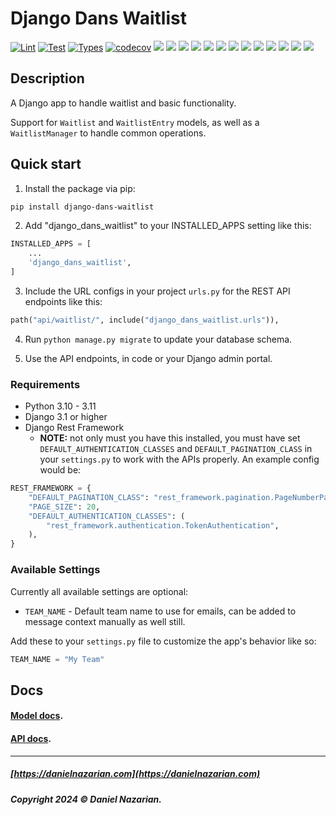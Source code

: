 # Django Dans Waitlist

[![Lint](https://github.com/dan1229/django_dans_waitlist/actions/workflows/python-lint.yml/badge.svg)](https://github.com/dan1229/django_dans_waitlist/actions/workflows/python-lint.yml)
[![Test](https://github.com/dan1229/django_dans_waitlist/actions/workflows/python-test.yml/badge.svg)](https://github.com/dan1229/django_dans_waitlist/actions/workflows/python-test.yml)
[![Types](https://github.com/dan1229/django_dans_waitlist/actions/workflows/python-types.yml/badge.svg)](https://github.com/dan1229/django_dans_waitlist/actions/workflows/python-types.yml)
[![codecov](https://codecov.io/gh/dan1229/django_dans_waitlist/branch/main/graph/badge.svg?token=TL09HDQWBJ)](https://codecov.io/gh/dan1229/django_dans_waitlist)
[![](https://img.shields.io/pypi/pyversions/django-dans-waitlist.svg?color=3776AB&logo=python&logoColor=white)](https://www.python.org/)
[![](https://img.shields.io/pypi/djversions/django-dans-waitlist?color=0C4B33&logo=django&logoColor=white&label=django)](https://www.djangoproject.com/)
[![](https://img.shields.io/pypi/v/django-dans-waitlist.svg?color=blue&logo=pypi&logoColor=white)](https://pypi.org/project/django-dans-waitlist/)
[![](https://static.pepy.tech/badge/django-dans-waitlist/month)](https://pepy.tech/project/django-dans-waitlist)
[![](https://img.shields.io/github/stars/dan1229/django-dans-waitlist?logo=github&style=flat)](https://github.com/dan1229/django-dans-waitlist/stargazers)
[![](https://img.shields.io/pypi/l/django-dans-waitlist.svg?color=blue)](https://github.com/dan1229/django-dans-waitlist/blob/main/LICENSE.txt)
[![](https://results.pre-commit.ci/badge/github/dan1229/django-dans-waitlist/main.svg)](https://results.pre-commit.ci/latest/github/dan1229/django-dans-waitlist/main)
[![](https://img.shields.io/github/actions/workflow/status/dan1229/django-dans-waitlist/test-package.yml?branch=main&label=build&logo=github)](https://github.com/dan1229/django-dans-waitlist)
[![](https://img.shields.io/codecov/c/gh/dan1229/django-dans-waitlist?logo=codecov)](https://codecov.io/gh/dan1229/django-dans-waitlist)
[![](https://img.shields.io/codacy/grade/21cb657283c04e70b56fb935277a1ad1?logo=codacy)](https://www.codacy.com/app/dan1229/django-dans-waitlist)
[![](https://img.shields.io/codeclimate/maintainability/dan1229/django-dans-waitlist?logo=code-climate)](https://codeclimate.com/github/dan1229/django-dans-waitlist/)
[![](https://img.shields.io/badge/code%20style-black-000000.svg?logo=python&logoColor=black)](https://github.com/psf/black)
[![](https://img.shields.io/endpoint?url=https://raw.githubusercontent.com/astral-sh/ruff/main/assets/badge/v2.json)](https://github.com/astral-sh/ruff)

## Description

A Django app to handle waitlist and basic functionality.

Support for `Waitlist` and `WaitlistEntry` models, as well as a `WaitlistManager` to handle common operations.

## Quick start

1. Install the package via pip:

```bash
pip install django-dans-waitlist
```

2. Add "django_dans_waitlist" to your INSTALLED_APPS setting like this:

```python
INSTALLED_APPS = [
	...
	'django_dans_waitlist',
]
```

3. Include the URL configs in your project `urls.py` for the REST API endpoints like this:

```python
path("api/waitlist/", include("django_dans_waitlist.urls")),
```

4. Run `python manage.py migrate` to update your database schema.

5. Use the API endpoints, in code or your Django admin portal.

### Requirements

- Python 3.10 - 3.11
- Django 3.1 or higher
- Django Rest Framework
  - **NOTE:** not only must you have this installed, you must have set `DEFAULT_AUTHENTICATION_CLASSES` and `DEFAULT_PAGINATION_CLASS` in your `settings.py` to work with the APIs properly. An example config would be:

```python
REST_FRAMEWORK = {
    "DEFAULT_PAGINATION_CLASS": "rest_framework.pagination.PageNumberPagination",
    "PAGE_SIZE": 20,
    "DEFAULT_AUTHENTICATION_CLASSES": (
        "rest_framework.authentication.TokenAuthentication",
    ),
}
```


### Available Settings

Currently all available settings are optional:

- `TEAM_NAME` - Default team name to use for emails, can be added to message context manually as well still.


Add these to your `settings.py` file to customize the app's behavior like so:

```python
TEAM_NAME = "My Team"
```


## Docs

#### [Model docs](https://github.com/dan1229/django_dans_waitlist/tree/main/docs/models.md).

#### [API docs](https://github.com/dan1229/django_dans_waitlist/tree/main/docs/apis.md).


-------------------------------------------------------

##### [https://danielnazarian.com](https://danielnazarian.com)

##### Copyright 2024 © Daniel Nazarian.

